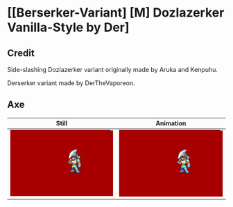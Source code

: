 # [\[Berserker-Variant\] \[M\] Dozlazerker Vanilla-Style by Der]

## Credit

Side-slashing Dozlazerker variant originally made by Aruka and Kenpuhu.

Derserker variant made by DerTheVaporeon.
	
## Axe

| Still | Animation |
| :---: | :-------: |
| ![Axe still](./Axe_000.png) | ![Axe animation](./Axe.gif) |
